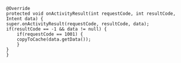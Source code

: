     @Override
    protected void onActivityResult(int requestCode, int resultCode, Intent data) {
    super.onActivityResult(requestCode, resultCode, data);
    if(resultCode == -1 && data != null) {
        if(requestCode == 1001) {
        copyToCache(data.getData());
        }
    }
    }